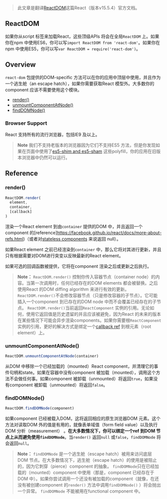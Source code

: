 > 此文章是翻译[ReactDOM](https://facebook.github.io/react/docs/react-dom.html)这篇React（版本v15.5.4）官方文档。

## ReactDOM

如果你从script 标签来加载React，这些顶级APIs 将会在全局`ReactDOM` 上。如果你在npm 中使用ES6，你可以写`import ReactDOM from 'react-dom'`。如果你在npm 中使用ES5，你可以写`var ReactDOM = require('react-dom')`。

## Overview

`react-dom` 包提供的DOM-specific 方法可以在你的应用中顶层中使用，并且作为一个逃生舱（an escape hatch），如果你需要获取React 模型外。大多数你的component 应该不需要使用这个模块。


* [render()](https://facebook.github.io/react/docs/react-dom.html#render)
* [unmountComponentAtNode()](https://facebook.github.io/react/docs/react-dom.html#unmountcomponentatnode)
* [findDOMNode()](https://facebook.github.io/react/docs/react-dom.html#finddomnode)


### Browser Support

React 支持所有的流行浏览器，包括IE9 及以上。

> **Note**
我们不支持老版本的浏览器因为它们不支持ES5 方法，但是你发现如果在页面中使用了[es5-shim and es5-sham](https://github.com/es-shims/es5-shim) 这些polyfill，你的应用在旧版本浏览器中仍然可以运行。

## Reference

### render()

```jsx
ReactDOM.render(
  element,
  container,
  [callback]
)
```
渲染一个React element 到由`container` 提供的DOM 中，并且返回一个component 的[reference]https://facebook.github.io/react/docs/more-about-refs.html)（或者对[stateless components](https://facebook.github.io/react/docs/components-and-props.html#functional-and-class-components) 来说返回 null）。

如果React element 之前已经渲染到`container` 中，那么它将对其进行更新，并且只有根据需要对DOM进行突变以反映最新的React element。

如果可选的回调函数被提供，它将在component 渲染之后或更新之后执行。

>**Note：**
`ReactDOM.render()` 控制你传入容器节点（container node）的内容。当第一次调用时，任何已经存在的DOM elements 都会被替换。之后使用React 的DOM diffing algorithm 来进行有效的更新。
`ReactDOM.render()`不会修改容器节点（只是修改容器的子节点）。它可能插入一个component 到已存在的DOM node 中而不会覆盖已经存在的子节点。
`ReactDOM.render()`当前返回`ReactComponent` 实例的引用。无论如何，使用它返回值是历史遗留的并且应该被避免，因为React 的未来的版本在某些情况下可能会异步渲染components。如果你需要根`ReactComponent` 实例的引用，更好的解决方式是绑定一个[callback ref](https://facebook.github.io/react/docs/more-about-refs.html#the-ref-callback-attribute) 到根元素（root element）上。

### unmountComponentAtNode()

```jsx
ReactDOM.unmountComponentAtNode(container)
```
从DOM 中移除一个已经加载的（mounted）React component，并清理它的事件句柄和state。如果在容器中没有component 被加载（mounted），调用这个方法不会做任何事。如果component 被卸载（unmounted）将返回`true`，如果没有component 被卸载（unmounted）将返回`false`。

### findDOMNode()

```jsx
ReactDOM.findDOMNode(component)
```
如果component 已经被载入DOM，这将返回相应的原生浏览器DOM 元素。这个方法对读取DOM 外的值是有用的，就像表单域值（form field value）以及执行DOM 分析（measurement） 。**在大多数情况下，你可以绑定一个ref 到DOM 节点上从而避免使用`findDOMNode`**。当`render()` 返回`null` 或`false`，`findDOMNode` 将会返回`null`。

>**Note：**
`findDOMNode` 是一个逃生舱（escape hatch）被用来访问底层DOM 节点。在大多数情况下，逃生舱（escape hatch）的使用是被阻止的，因为它刺穿（pierce）component 的抽象。
`findDOMNode`只在已经加载的（mounted）component 中使用（那是，component 已经存在于DOM 中）。如果你尝试调用一个还没有被加载的component（就像，在还没有被创建component 的`render()` 方法中调用`findDOMNode()` ）将会抛出一个异常。
`findDOMNode` 不能被用在functional component 中。

